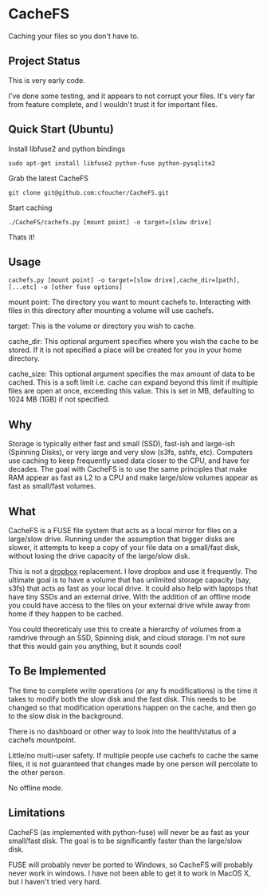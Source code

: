 CacheFS
=======
Caching your files so you don't have to.

Project Status
--------------
This is very early code.  

I've done some testing, and it appears to not corrupt your files.  It's very far from feature complete, and I wouldn't trust it for important files.

Quick Start (Ubuntu)
-----------
Install libfuse2 and python bindings

    sudo apt-get install libfuse2 python-fuse python-pysqlite2

Grab the latest CacheFS

    git clone git@github.com:cfoucher/CacheFS.git


Start caching

    ./CacheFS/cachefs.py [mount point] -o target=[slow drive]

Thats it!

Usage
-----
    cachefs.py [mount point] -o target=[slow drive],cache_dir=[path],[...etc] -o [other fuse options]

mount point:  The directory you want to mount cachefs to.  Interacting with files in this directory after mounting a volume will use cachefs.

target:  This is the volume or directory you wish to cache.  

cache_dir:  This optional argument specifies where you wish the cache to be stored.  If it is not specified a place will be created for you in your home directory.

cache_size: This optional argument specifies the max amount of data to be cached. This is a soft limit i.e. cache can expand beyond this limit if multiple files are open at once, exceeding this value. This is set in MB, defaulting to 1024 MB (1GB) if not specified.


Why
----
Storage is typically either fast and small (SSD), fast-ish and large-ish (Spinning Disks), or very large and very slow (s3fs, sshfs, etc).  Computers use caching to keep frequently used data closer to the CPU, and have for decades.  The goal with CacheFS is to use the same principles that make RAM appear as fast as L2 to a CPU and make large/slow volumes appear as fast as small/fast volumes.

What
----
CacheFS is a FUSE file system that acts as a local mirror for files on a large/slow drive.  Running under the assumption that bigger disks are slower, it attempts to keep a copy of your file data on a small/fast disk, without losing the drive capacity of the large/slow disk.

This is not a [dropbox](http://www.dropbox.com "Dropbox") replacement.  I love dropbox and use it frequently.  The ultimate goal is to have a volume that has unlimited storage capacity (say, s3fs) that acts as fast as your local drive.  It could also help with laptops that have tiny SSDs and an external drive.  With the addition of an offline mode you could have access to the files on your external drive while away from home if they happen to be cached.

You could theoreticaly use this to create a hierarchy of volumes from a ramdrive through an SSD, Spinning disk, and cloud storage.  I'm not sure that this would gain you anything, but it sounds cool!

To Be Implemented
------------------

The time to complete write operations (or any fs modifications) is the time it takes to modify both the slow disk and the fast disk.  This needs to be changed so that modification operations happen on the cache, and then go to the slow disk in the background.  

There is no dashboard or other way to look into the health/status of a cachefs mountpoint.

Little/no multi-user safety.  If multiple people use cachefs to cache the same files, it is not guaranteed that changes made by one person will percolate to the other person.

No offline mode.


Limitations
-----------
CacheFS (as implemented with python-fuse) will never be as fast as your small/fast disk.  The goal is to be significantly faster than the large/slow disk.  

FUSE will probably never be ported to Windows, so CacheFS will probably never work in windows.  I have not been able to get it to work in MacOS X, but I haven't tried very hard.

